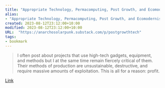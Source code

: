 ```yaml
---
title: "Appropriate Technology, Permacomputing, Post Growth, and Ecomodernism."
alias:
- "Appropriate Technology, Permacomputing, Post Growth, and Ecomodernism."
created: 2023-08-12T23:12:00+10:00
modified: 2023-08-12T23:12:00+10:00
URL:  "https://anarchosolarpunk.substack.com/p/postgrowthtech"
tags:
- bookmark
---
```


> I often post about projects that use high-tech gadgets, equipment, and methods but I at the same time remain fiercely critical of them. Their methods of production are unsustainable, destructive, and require massive amounts of exploitation. This is all for a reason: profit.

[Link](https://anarchosolarpunk.substack.com/p/postgrowthtech)

